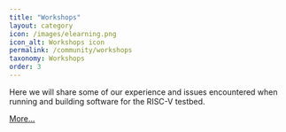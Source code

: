 ```yaml
---
title: "Workshops"
layout: category
icon: /images/elearning.png
icon_alt: Workshops icon
permalink: /community/workshops
taxonomy: Workshops
order: 3
---
```



Here we will share some of our experience and issues encountered when running and building software for the RISC-V testbed.

[More...](/workshops)
